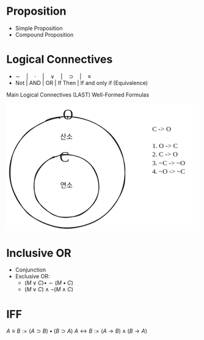 
# Proposition
- Simple Proposition 
- Compound Proposition

# Logical Connectives
- $\sim\quad|\quad\cdot\quad|\quad\lor\quad|\quad\supset\quad|\quad\equiv$
- Not | AND | OR | If Then | If and only if (Equivalence)

Main Logical Connectives (LAST)
Well-Formed Formulas

<svg version="1.1" xmlns="http://www.w3.org/2000/svg" viewBox="0 0 569.7953256228166 379.40598398773415" width="569.7953256228166" height="379.40598398773415">
  <!-- svg-source:excalidraw -->
  
  <defs>
    <style class="style-fonts">
      @font-face {
        font-family: "Virgil";
        src: url("https://excalidraw.com/Virgil.woff2");
      }
      @font-face {
        font-family: "Cascadia";
        src: url("https://excalidraw.com/Cascadia.woff2");
      }
      @font-face {
        font-family: "Assistant";
        src: url("https://excalidraw.com/Assistant-Regular.woff2");
      }
    </style>
    
  </defs>
  <rect x="0" y="0" width="569.7953256228166" height="379.40598398773415" fill="#ffffff"></rect><g stroke-linecap="round" transform="translate(9.999999999999886 39.79531930723999) rotate(0 170.82638974302273 164.80533234024708)"><path d="M106.08 12.02 C119.93 3.67, 138.38 1.34, 154.93 -0.01 C171.47 -1.36, 188.92 0.55, 205.36 3.91 C221.8 7.28, 238.77 12.53, 253.56 20.19 C268.34 27.85, 282.52 38.13, 294.08 49.88 C305.64 61.63, 315.35 75.99, 322.9 90.7 C330.46 105.4, 336.68 121.97, 339.39 138.08 C342.11 154.19, 341.43 171.55, 339.2 187.37 C336.96 203.18, 332.83 218.43, 326.01 232.98 C319.18 247.53, 309.49 262.38, 298.26 274.68 C287.03 286.98, 272.92 298.51, 258.63 306.78 C244.35 315.05, 228.74 320.42, 212.54 324.3 C196.33 328.19, 178.32 331.01, 161.41 330.09 C144.49 329.16, 126.8 324.5, 111.02 318.76 C95.25 313.02, 79.96 305.35, 66.76 295.64 C53.56 285.92, 41.52 273.73, 31.83 260.48 C22.15 247.22, 14.09 231.52, 8.63 216.13 C3.17 200.73, -0.51 184.28, -0.94 168.11 C-1.37 151.94, 1.21 134.72, 6.05 119.1 C10.9 103.48, 18.95 87.85, 28.13 74.4 C37.31 60.94, 44.92 49.9, 61.13 38.38 C77.33 26.87, 110.84 10.79, 125.37 5.31 C139.89 -0.17, 147.31 2.84, 148.27 5.53 M169.28 0.43 C185.22 -2.05, 203.73 2.29, 220.15 6.92 C236.57 11.55, 253.55 19.29, 267.8 28.22 C282.05 37.14, 295.13 47.67, 305.65 60.47 C316.17 73.27, 325.16 89.83, 330.92 105.01 C336.69 120.2, 338.96 135.4, 340.22 151.6 C341.48 167.81, 341.96 186.58, 338.48 202.23 C335 217.88, 328.11 231.45, 319.34 245.49 C310.57 259.53, 298.14 275.38, 285.86 286.47 C273.58 297.56, 260.73 305.34, 245.66 312.05 C230.59 318.76, 212.06 324.27, 195.42 326.74 C178.79 329.21, 162.25 329.29, 145.84 326.86 C129.43 324.42, 112.25 318.82, 96.97 312.13 C81.68 305.43, 66.25 297.63, 54.13 286.68 C42.01 275.72, 32.48 260.72, 24.27 246.4 C16.06 232.07, 8.67 216.15, 4.88 200.72 C1.1 185.28, 0.53 169.72, 1.55 153.77 C2.58 137.83, 5.3 120.1, 11.05 105.05 C16.8 90, 25.47 75.98, 36.06 63.47 C46.65 50.96, 60.62 39.1, 74.58 29.98 C88.55 20.86, 103.79 13.94, 119.84 8.75 C135.88 3.56, 162.45 -0.47, 170.86 -1.17 C179.26 -1.86, 170.33 1.51, 170.26 4.58" stroke="#1e1e1e" stroke-width="2" fill="none"></path></g><g stroke-linecap="round" transform="translate(81.6949769227582 151.75634530545682) rotate(0 96.28637405348826 92.89260224719237)"><path d="M77.28 1.09 C88.27 -2.37, 102.39 -0.17, 114.45 2.17 C126.51 4.51, 139.32 8.76, 149.65 15.14 C159.97 21.53, 169.64 30.57, 176.4 40.49 C183.16 50.41, 187.8 62.83, 190.21 74.69 C192.63 86.54, 193.34 99.87, 190.88 111.64 C188.42 123.41, 182.28 135.69, 175.44 145.31 C168.6 154.94, 159.87 162.96, 149.86 169.39 C139.84 175.83, 127.42 181.37, 115.35 183.93 C103.27 186.49, 89.35 187.14, 77.39 184.77 C65.44 182.39, 53.76 176.27, 43.63 169.7 C33.49 163.13, 23.6 155.19, 16.6 145.34 C9.6 135.5, 4.09 122.34, 1.63 110.63 C-0.82 98.91, -0.62 86.53, 1.86 75.06 C4.35 63.59, 9.74 51.7, 16.57 41.8 C23.39 31.9, 32.52 22.33, 42.8 15.66 C53.09 9, 71.96 3.93, 78.29 1.83 C84.61 -0.28, 80.3 1.58, 80.77 3.04 M57.06 8.93 C67.19 3.45, 83.13 1.55, 95.47 1.13 C107.82 0.71, 120 2.49, 131.15 6.42 C142.3 10.34, 153.69 16.4, 162.39 24.69 C171.08 32.99, 178.4 45.16, 183.31 56.18 C188.21 67.21, 191.22 79.12, 191.82 90.85 C192.42 102.58, 191.03 115.72, 186.91 126.58 C182.79 137.44, 175.57 147.3, 167.09 155.99 C158.6 164.68, 147.63 173.87, 135.98 178.73 C124.32 183.6, 109.46 184.9, 97.15 185.18 C84.85 185.46, 73.36 184.88, 62.15 180.4 C50.94 175.93, 39.15 166.55, 29.9 158.34 C20.65 150.12, 11.56 141.89, 6.65 131.09 C1.74 120.29, 0.65 105.7, 0.45 93.52 C0.26 81.33, 1.05 68.97, 5.49 57.97 C9.93 46.96, 18.39 36.07, 27.11 27.49 C35.82 18.9, 52.65 9.32, 57.77 6.46 C62.89 3.6, 56.98 8.85, 57.82 10.31" stroke="#1e1e1e" stroke-width="2" fill="none"></path></g><g transform="translate(159.09661515419168 231.9639585815948) rotate(0 18.79998779296875 12.5)"><text x="18.79998779296875" y="17.52" font-family="Virgil, Segoe UI Emoji" font-size="20px" fill="#1e1e1e" text-anchor="middle" style="white-space: pre;" direction="ltr" dominant-baseline="alphabetic">연소</text></g><g transform="translate(167.17020366249722 10) rotate(0 15.444557189941406 26.59509059940038)"><text x="0" y="37.27567898411958" font-family="Virgil, Segoe UI Emoji" font-size="42.55214495904061px" fill="#1e1e1e" text-anchor="start" style="white-space: pre;" direction="ltr" dominant-baseline="alphabetic">O</text></g><g transform="translate(157.7651673371273 135.89898729979996) rotate(0 13.700126647949219 26.59509059940038)"><text x="0" y="37.27567898411958" font-family="Virgil, Segoe UI Emoji" font-size="42.55214495904061px" fill="#1e1e1e" text-anchor="start" style="white-space: pre;" direction="ltr" dominant-baseline="alphabetic">C</text></g><g transform="translate(159.20409511552407 88.52306996302104) rotate(0 18.79998779296875 12.5)"><text x="0" y="17.52" font-family="Virgil, Segoe UI Emoji" font-size="20px" fill="#1e1e1e" text-anchor="start" style="white-space: pre;" direction="ltr" dominant-baseline="alphabetic">산소</text></g><g transform="translate(431.73548065211344 65.1575374484126) rotate(0 64.02992248535156 75)"><text x="0" y="17.52" font-family="Virgil, Segoe UI Emoji" font-size="20px" fill="#1e1e1e" text-anchor="start" style="white-space: pre;" direction="ltr" dominant-baseline="alphabetic">C -&gt; O</text><text x="0" y="42.519999999999996" font-family="Virgil, Segoe UI Emoji" font-size="20px" fill="#1e1e1e" text-anchor="start" style="white-space: pre;" direction="ltr" dominant-baseline="alphabetic"></text><text x="0" y="67.52" font-family="Virgil, Segoe UI Emoji" font-size="20px" fill="#1e1e1e" text-anchor="start" style="white-space: pre;" direction="ltr" dominant-baseline="alphabetic">1. O -&gt; C</text><text x="0" y="92.52" font-family="Virgil, Segoe UI Emoji" font-size="20px" fill="#1e1e1e" text-anchor="start" style="white-space: pre;" direction="ltr" dominant-baseline="alphabetic">2. C -&gt; O</text><text x="0" y="117.52" font-family="Virgil, Segoe UI Emoji" font-size="20px" fill="#1e1e1e" text-anchor="start" style="white-space: pre;" direction="ltr" dominant-baseline="alphabetic">3. ~C -&gt; ~O</text><text x="0" y="142.52" font-family="Virgil, Segoe UI Emoji" font-size="20px" fill="#1e1e1e" text-anchor="start" style="white-space: pre;" direction="ltr" dominant-baseline="alphabetic">4. ~O -&gt; ~C</text></g></svg>

# Inclusive OR
- Conjunction 
- Exclusive OR: 
	- $(M\lor C)\bullet\sim(M\bullet C)$
	- $(M\lor C)\land\lnot(M\land C)$

# IFF

$A\equiv B := (A\supset B)\bullet(B\supset A)$
$A\leftrightarrow B:=(A\to B)\land(B\to A)$
